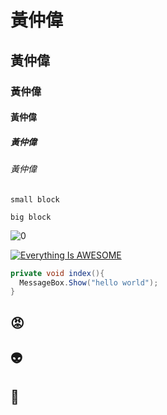 # 黃仲偉
## 黃仲偉
### 黃仲偉
#### 黃仲偉
##### 黃仲偉
###### 黃仲偉

`small block`

```big block```


![0](zero.png "0")

[![Everything Is AWESOME](cf48c6d0-fb9a-11ea-8d69-e0efe5dfc738.jpg)](https://www.youtube.com/watch?v=3HcabbNHdgk "Everything Is AWESOME")

```csharp
private void index(){
  MessageBox.Show("hello world");
}
```
## :rage:
## :alien:
## :hankey:
